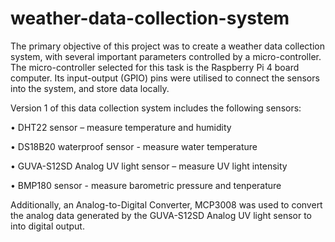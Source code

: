 # weather-data-collection-system

The primary objective of this project was to create a weather data collection system, with several important parameters controlled by a micro-controller. The micro-controller selected for this task is the Raspberry Pi 4 board computer. Its input-output (GPIO) pins were utilised to connect the sensors into the system, and store data locally. 

Version 1 of this data collection system includes the following sensors:

•	DHT22 sensor – measure temperature and humidity 

•	DS18B20 waterproof sensor - measure water temperature

•	GUVA-S12SD Analog UV light sensor – measure UV light intensity

•	BMP180 sensor - measure barometric pressure and tenperature

Additionally, an Analog-to-Digital Converter, MCP3008 was used to convert the analog data generated by the GUVA-S12SD Analog UV light sensor to into digital output. 





